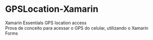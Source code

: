 # GPSLocation-Xamarin
Xamarin Essentials GPS location access
</br>
Prova de conceito para acessar o GPS do celular, utilizando o Xamarin Forms

